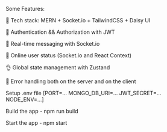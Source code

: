 Some Features:

🌟 Tech stack: MERN + Socket.io + TailwindCSS + Daisy UI

🎃 Authentication && Authorization with JWT

👾 Real-time messaging with Socket.io

🚀 Online user status (Socket.io and React Context)

👌 Global state management with Zustand

🐞 Error handling both on the server and on the client

Setup .env file
[PORT=...
MONGO_DB_URI=...
JWT_SECRET=...
NODE_ENV=...]

Build the app - npm run build

Start the app - npm start
